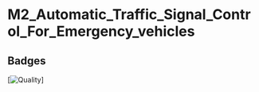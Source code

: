# M2_Automatic_Traffic_Signal_Control_For_Emergency_vehicles

## Badges
[![Quality](https://api.codiga.io/project/32952/score/svg)]
